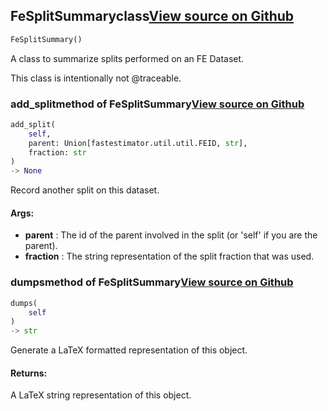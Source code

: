 ## FeSplitSummary<span class="tag">class</span><a class="sourcelink" href=https://github.com/fastestimator/fastestimator/blob/r1.1/fastestimator/util/traceability_util.py/#L117-L145>View source on Github</a>
```python
FeSplitSummary()
```
A class to summarize splits performed on an FE Dataset.

This class is intentionally not @traceable.

### add_split<span class="tag">method of FeSplitSummary</span><a class="sourcelink" href=https://github.com/fastestimator/fastestimator/blob/r1.1/fastestimator/util/traceability_util.py/#L126-L133>View source on Github</a>
```python
add_split(
	self,
	parent: Union[fastestimator.util.util.FEID, str],
	fraction: str
)
-> None
```
Record another split on this dataset.


<h4>Args:</h4>

* **parent** :  The id of the parent involved in the split (or 'self' if you are the parent).
* **fraction** :  The string representation of the split fraction that was used.

### dumps<span class="tag">method of FeSplitSummary</span><a class="sourcelink" href=https://github.com/fastestimator/fastestimator/blob/r1.1/fastestimator/util/traceability_util.py/#L135-L145>View source on Github</a>
```python
dumps(
	self
)
-> str
```
Generate a LaTeX formatted representation of this object.


<h4>Returns:</h4>
    A LaTeX string representation of this object.



